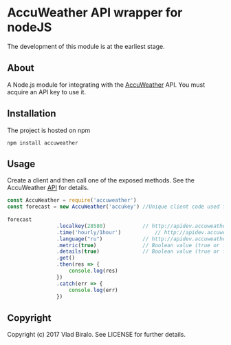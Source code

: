 AccuWeather API wrapper for nodeJS
==============================


The development of this module is at the earliest stage.


About
-----

A Node.js module for integrating with the [AccuWeather](http://accuweather.com) API. You must acquire an API key to use it.


Installation
------------

The project is hosted on npm

    npm install accuweather

Usage
-----

Create a client and then call one of the exposed methods. See the 
AccuWeather [API](http://apidev.accuweather.com/developers/) for details.

```javascript
const AccuWeather = require('accuweather')
const forecast = new AccuWeather('accukey') //Unique client code used for identification and authorization purposes. Contact AccuWeather to receive an API key.
  
forecast
				.localkey(28580)			// http://apidev.accuweather.com/developers/locationsAPIguide
				.time('hourly/1hour')			// http://apidev.accuweather.com/developers/forecastsAPIguide
				.language("ru")				// http://apidev.accuweather.com/developers/languages
				.metric(true)				// Boolean value (true or false) that specifies to return the data in either metric (=true) or imperial units 
				.details(true)				// Boolean value (true or false) that specifies whether or not to include a truncated version of the forecasts object or the full object (details = true)
				.get()
				.then(res => {
					console.log(res)
				})
				.catch(err => {
					console.log(err)
				})
```

Copyright
---------

Copyright (c) 2017 Vlad Biralo. See LICENSE for further details.
